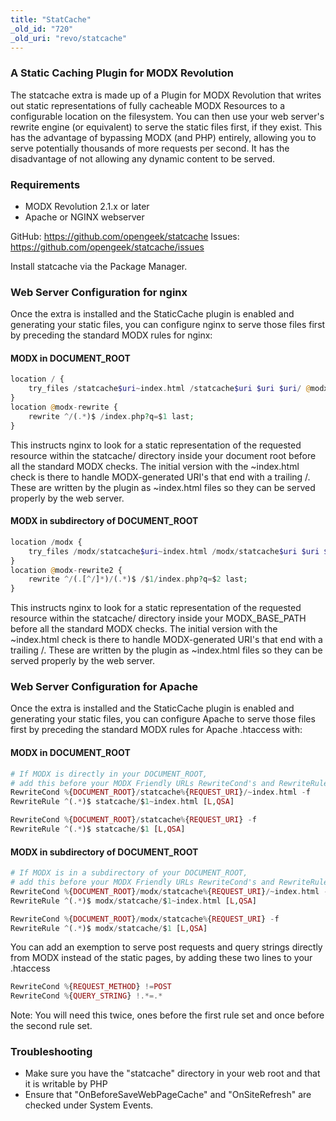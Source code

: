 ```yaml
---
title: "StatCache"
_old_id: "720"
_old_uri: "revo/statcache"
---
```


### A Static Caching Plugin for MODX Revolution

The statcache extra is made up of a Plugin for MODX Revolution that writes out static representations of fully cacheable MODX Resources to a configurable location on the filesystem. You can then use your web server's rewrite engine (or equivalent) to serve the static files first, if they exist. This has the advantage of bypassing MODX (and PHP) entirely, allowing you to serve potentially thousands of more requests per second. It has the disadvantage of not allowing any dynamic content to be served.

### Requirements

- MODX Revolution 2.1.x or later
- Apache or NGINX webserver

GitHub: <https://github.com/opengeek/statcache>
Issues: <https://github.com/opengeek/statcache/issues>

Install statcache via the Package Manager.

### Web Server Configuration for nginx

Once the extra is installed and the StaticCache plugin is enabled and generating your static files, you can configure nginx to serve those files first by preceding the standard MODX rules for nginx:

#### MODX in DOCUMENT\_ROOT

``` php
location / {
    try_files /statcache$uri~index.html /statcache$uri $uri $uri/ @modx-rewrite;
}
location @modx-rewrite {
    rewrite ^/(.*)$ /index.php?q=$1 last;
}
```

This instructs nginx to look for a static representation of the requested resource within the statcache/ directory inside your document root before all the standard MODX checks. The initial version with the ~index.html check is there to handle MODX-generated URI's that end with a trailing /. These are written by the plugin as ~index.html files so they can be served properly by the web server.

#### MODX in subdirectory of DOCUMENT\_ROOT

``` php
location /modx {
    try_files /modx/statcache$uri~index.html /modx/statcache$uri $uri $uri/ @modx-rewrite2;
}
location @modx-rewrite2 {
    rewrite ^/(.[^/]*)/(.*)$ /$1/index.php?q=$2 last;
}
```

This instructs nginx to look for a static representation of the requested resource within the statcache/ directory inside your MODX\_BASE\_PATH before all the standard MODX checks. The initial version with the ~index.html check is there to handle MODX-generated URI's that end with a trailing /. These are written by the plugin as ~index.html files so they can be served properly by the web server.

### Web Server Configuration for Apache

Once the extra is installed and the StaticCache plugin is enabled and generating your static files, you can configure Apache to serve those files first by preceding the standard MODX rules for Apache .htaccess with:

#### MODX in DOCUMENT\_ROOT

``` php
# If MODX is directly in your DOCUMENT_ROOT,
# add this before your MODX Friendly URLs RewriteCond's and RewriteRule...
RewriteCond %{DOCUMENT_ROOT}/statcache%{REQUEST_URI}/~index.html -f
RewriteRule ^(.*)$ statcache/$1~index.html [L,QSA]

RewriteCond %{DOCUMENT_ROOT}/statcache%{REQUEST_URI} -f
RewriteRule ^(.*)$ statcache/$1 [L,QSA]
```

#### MODX in subdirectory of DOCUMENT\_ROOT

``` php
# If MODX is in a subdirectory of your DOCUMENT_ROOT,
# add this before your MODX Friendly URLs RewriteCond's and RewriteRule...
RewriteCond %{DOCUMENT_ROOT}/modx/statcache%{REQUEST_URI}/~index.html -f
RewriteRule ^(.*)$ modx/statcache/$1~index.html [L,QSA]

RewriteCond %{DOCUMENT_ROOT}/modx/statcache%{REQUEST_URI} -f
RewriteRule ^(.*)$ modx/statcache/$1 [L,QSA]
```

You can add an exemption to serve post requests and query strings directly from MODX instead of the static pages, by adding these two lines to your .htaccess

``` php
RewriteCond %{REQUEST_METHOD} !=POST
RewriteCond %{QUERY_STRING} !.*=.*
```

Note: You will need this twice, ones before the first rule set and once before the second rule set.

### Troubleshooting

- Make sure you have the "statcache" directory in your web root and that it is writable by PHP
- Ensure that "OnBeforeSaveWebPageCache" and "OnSiteRefresh" are checked under System Events.
